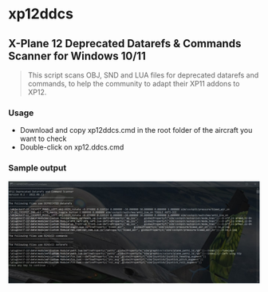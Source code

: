 # xp12ddcs
## X-Plane 12 Deprecated Datarefs & Commands Scanner for Windows 10/11

> This script scans OBJ, SND and LUA files for deprecated datarefs and commands, to help the community to adapt their XP11 addons to XP12.

### Usage
- Download and copy xp12ddcs.cmd in the root folder of the aircraft you want to check
- Double-click on xp12.ddcs.cmd

### Sample output

![Sample output](https://raw.githubusercontent.com/fkauffmann/xp12ddcs/main/usage.jpg)
